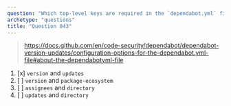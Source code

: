 ```yaml
---
question: "Which top-level keys are required in the `dependabot.yml` file?"
archetype: "questions"
title: "Question 043"
---
```


> https://docs.github.com/en/code-security/dependabot/dependabot-version-updates/configuration-options-for-the-dependabot.yml-file#about-the-dependabotyml-file
1. [x] `version` and `updates`
1. [ ] `version` and `package-ecosystem`
1. [ ] `assignees` and `directory`
1. [ ] `updates` and `directory`
